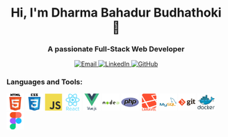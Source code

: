 <h1 align="center">Hi, I'm Dharma Bahadur Budhathoki 👋</h1>
<h3 align="center">A passionate Full-Stack Web Developer</h3>

<p align="center">
  <a href="mailto:demonplays466@gmail.com" target="_blank" rel="noopener noreferrer">
    <img src="https://img.shields.io/badge/-Email-%23D14836?style=flat-square&logo=Gmail&logoColor=white" alt="Email" />
  </a>
  <a href="https://www.linkedin.com/in/dharmabudhathoki/" target="_blank" rel="noopener noreferrer">
    <img src="https://img.shields.io/badge/-LinkedIn-%230077B5?style=flat-square&logo=linkedin&logoColor=white" alt="LinkedIn" />
  </a>
  <a href="https://github.com/dharmabudhathoki" target="_blank" rel="noopener noreferrer">
    <img src="https://img.shields.io/badge/-GitHub-%23181717?style=flat-square&logo=github&logoColor=white" alt="GitHub" />
  </a>
</p>

<h3>Languages and Tools:</h3>
<p>
  <img src="https://raw.githubusercontent.com/devicons/devicon/master/icons/html5/html5-original-wordmark.svg" alt="HTML5" width="40" height="40" />
  <img src="https://raw.githubusercontent.com/devicons/devicon/master/icons/css3/css3-original-wordmark.svg" alt="CSS3" width="40" height="40" />
  <img src="https://raw.githubusercontent.com/devicons/devicon/master/icons/javascript/javascript-original.svg" alt="JavaScript" width="40" height="40" />
  <img src="https://raw.githubusercontent.com/devicons/devicon/master/icons/react/react-original-wordmark.svg" alt="React" width="40" height="40" />
  <img src="https://raw.githubusercontent.com/devicons/devicon/master/icons/vuejs/vuejs-original-wordmark.svg" alt="Vue.js" width="40" height="40" />
  <img src="https://raw.githubusercontent.com/devicons/devicon/master/icons/nodejs/nodejs-original-wordmark.svg" alt="Node.js" width="40" height="40" />
  <img src="https://raw.githubusercontent.com/devicons/devicon/master/icons/php/php-original.svg" alt="PHP" width="40" height="40" />
  <img src="https://raw.githubusercontent.com/devicons/devicon/master/icons/laravel/laravel-plain-wordmark.svg" alt="Laravel" width="40" height="40" />
  <img src="https://raw.githubusercontent.com/devicons/devicon/master/icons/mysql/mysql-original-wordmark.svg" alt="MySQL" width="40" height="40" />
  <img src="https://raw.githubusercontent.com/devicons/devicon/master/icons/git/git-original-wordmark.svg" alt="Git" width="40" height="40" />
  <img src="https://raw.githubusercontent.com/devicons/devicon/master/icons/docker/docker-original-wordmark.svg" alt="Docker" width="40" height="40" />
  <img src="https://raw.githubusercontent.com/devicons/devicon/master/icons/figma/figma-original.svg" alt="Figma" width="40" height="40" />
</p>
